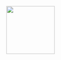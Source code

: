 [<img src="https://lh3.googleusercontent.com/eK3Mh5V5NGmpZOAkJPNh0cpAOLgHXpds5uy7g3i4GgidWE36iDDxOEwdblKqtppAAKtsQXJREjYCz1MJo2u-ouXx8QHiJgcyhoJu6PwsUwGHcZf66dvWAVEYktzdWPCKtjPVfZnC9yIbnHnflUN3RS48EsN7gKT6e5Wgmd66PVsoge3nVtszhX6dd-VzpqsCSehOw2I2QUkCmWFNvZmB3boHLlmARV4R2UWaJQIv8aRw9nW9t2GFbFwDpySB7wGnE4bsvCSpfjFoyFDAigO6I7SviZnulCxLIGqRWghCHaksSr2DFjlVzAiZucC9beIdlTTYRH7XYpSFTBrj-bD1-zHpdA8nw9oO3zQOV7b1thFIc4D11gCxUhoWjh4lZyDtKAv7ih3MV5Iu7EqQvqIfOehlhDk8jgZezTvK_1X2kSSjV9OvUDpoLhSYGQzNSoer3BF-lhus9qDC11HZm7opABvGTm9Ushp3jfk1n1I2XlehFJE_2UrHEiZ5K69NREtegmgp5IgVFZasPBpXdawwk8ck-4a1tSiRu0jzEbBLCuoVs9LaMcLdv3NRzAZASZsNHBFe-vmTA0Idg4cPReWPO2sQWDxzZLbZHMG1PkAH=w2094-h1570-no?.jpg" height="128"> ](https://gist.github.com/sliu-photo/26e66d3e86d31bf3580b2e31a90f22ac)
